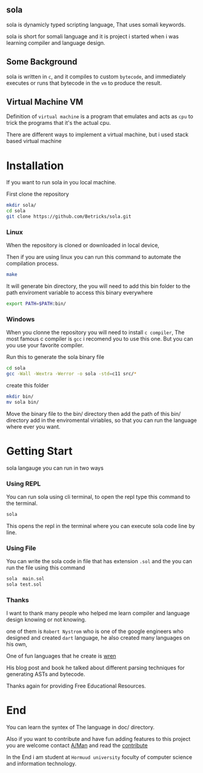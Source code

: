 ## sola

sola is dynamicly typed scripting language,
That uses somali keywords.

sola is short for somali language and it is project
i started when i was learning compiler and language design.


## Some Background

sola is written in `c`, and it compiles to custom `bytecode`,
and immediately executes or runs that bytecode 
in the `vm` to produce the result.



## Virtual Machine VM

Definition of `virtual machine` is a program that emulates 
and acts as `cpu` to trick the programs that it's the actual cpu.

There are different ways to implement a virtual machine,
but i used stack based virtual machine 



# Installation

If you want to run sola in you local machine.

First clone the repository
```sh
mkdir sola/
cd sola
git clone https://github.com/Betricks/sola.git
```


### Linux

When the repository is cloned or downloaded in local device, 

Then if you are using linux 
you can run this command to automate the compilation process.

```sh
make
```

It will generate bin directory,
the you will need to add this bin folder to the path enviroment variable
to access this binary everywhere
```sh
export PATH=$PATH:bin/
```

### Windows 

When you clonne the repository you will need to install `c compiler`,
The most famous c compiler is `gcc` i recomend you to use this one.
But you can you use your favorite compiler.

Run this to generate the sola binary file

```sh
cd sola
gcc -Wall -Wextra -Werror -o sola -std=c11 src/*
```

create this folder
```sh
mkdir bin/
mv sola bin/
```
Move the binary file to the bin/ directory
then add the path of this bin/ directory add in the enviromental viriables,
so that you can run the language where ever you want.


# Getting Start

sola langauge you can run in two ways 


### Using REPL

You can run sola using cli terminal, 
to open the repl type this command to the terminal.

```sh
sola
```
This opens the repl in the terminal where you can execute sola code line by line.


### Using File

You can write the sola code in file that has extension `.sol`
and the you can run the file using this command

```sh
sola  main.sol
sola test.sol
```

### Thanks 

I want to thank many people who helped me learn compiler and language design knowing or not knowing.

one of them is ``Robert Nystrom`` who is one of the google engineers who 
designed and created `dart` language, he also created many languages on his own, 

One of fun languages that he create is [wren](https://wren.io/)

His blog post and book he talked about different parsing techniques for generating ASTs and bytecode.

Thanks again for providing Free Educational Resources.


# End

You can learn the syntex of The language in doc/ directory.

Also if you want to contribute and have fun adding features to this
project you are welcome contact [A/Man](https://wa.link/0gaepx)
and read the [contribute](https://github.com/Betricks/sola/blob/main/CONTRIBUTING.md)

In the End i am student at `Hormuud university` foculty of computer science and information technology.
